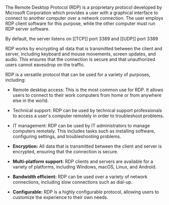 The Remote Desktop Protocol (RDP) is a proprietary protocol developed by Microsoft Corporation which provides a user with a graphical interface to connect to another computer over a network connection. The user employs RDP client software for this purpose, while the other computer must run RDP server software.

By default, the server listens on [[TCP]] port 3389 and [[UDP]] port 3389

RDP works by encrypting all data that is transmitted between the client and server, including keyboard and mouse movements, screen updates, and audio. This ensures that the connection is secure and that unauthorized users cannot eavesdrop on the traffic.

RDP is a versatile protocol that can be used for a variety of purposes, including:

- Remote desktop access: This is the most common use for RDP. It allows users to connect to their work computers from home or from anywhere else in the world.
- Technical support: RDP can be used by technical support professionals to access a user's computer remotely in order to troubleshoot problems.
- IT management: RDP can be used by IT administrators to manage computers remotely. This includes tasks such as installing software, configuring settings, and troubleshooting problems.

- **Encryption:** All data that is transmitted between the client and server is encrypted, ensuring that the connection is secure.
- **Multi-platform support:** RDP clients and servers are available for a variety of platforms, including Windows, macOS, Linux, and Android.
- **Bandwidth efficient:** RDP can be used over a variety of network connections, including slow connections such as dial-up.
- **Configurable:** RDP is a highly configurable protocol, allowing users to customize the experience to their own needs.